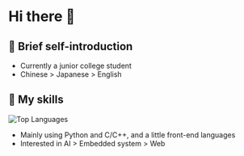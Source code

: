 # Hi there 👋

## 💬 Brief self-introduction
- Currently a junior college student
- Chinese > Japanese > English

## 🔭 My skills
![Top Languages](https://github-readme-stats.vercel.app/api/top-langs?username=tarou-jp&show_icons=true&locale=en&layout=compact)

- Mainly using Python and C/C++, and a little front-end languages
- Interested in AI > Embedded system > Web


<!--
**Penrose0v0/Penrose0v0** is a ✨ _special_ ✨ repository because its `README.md` (this file) appears on your GitHub profile.

Here are some ideas to get you started:

- 🔭 I’m currently working on ...
- 🌱 I’m currently learning ...
- 👯 I’m looking to collaborate on ...
- 🤔 I’m looking for help with ...
- 💬 Ask me about ...
- 📫 How to reach me: ...
- 😄 Pronouns: ...
- ⚡ Fun fact: ...
-->
